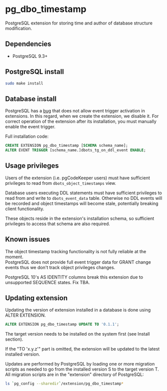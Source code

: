 pg_dbo_timestamp
==================

PostgreSQL extension for storing time and author of database structure modification.

Dependencies
------------

 * PostgreSQL 9.3+

PostgreSQL install
-------

```sh
sudo make install
```

Database install
---------------

PostgreSQL has a [bug](https://www.postgresql.org/message-id/20170913075559.25630.41587@wrigleys.postgresql.org) that does not allow event trigger activation in extensions. In this regard, when we create the extension, we disable it. For correct operation of the extension after its installation, you must manually enable the event trigger. 

Full installation code:

```sql
CREATE EXTENSION pg_dbo_timestamp [SCHEMA schema_name];
ALTER EVENT TRIGGER [schema_name.]dbots_tg_on_ddl_event ENABLE;
```

Usage privileges
---------------

Users of the extension (i.e. pgCodeKeeper users) must have sufficient privileges to read from `dbots_object_timestamps` view.

Database users executing DDL statements must have sufficient privileges to read from and write to `dbots_event_data` table. Otherwise no DDL events will be recorded and object timestamps will become stale, potentially breaking client functionality.

These objects reside in the extension's installation schema, so sufficient privileges to access that schema are also required.

Known issues
----------------

The object timestamp tracking functionality is not fully reliable at the moment.  
PostgreSQL does not provide full event trigger data for GRANT change events thus we don't track object privileges changes.

PostgreSQL 10's AS IDENTITY columns break this extension due to unsupported SEQUENCE states. Fix TBA.

Updating extension
----------------

Updating the version of extension installed in a database
is done using ALTER EXTENSION.

```sql
ALTER EXTENSION pg_dbo_timestamp UPDATE TO '0.1.1';
```

The target version needs to be installed on the system first
(see Install section).

If the "TO 'x.y.z'" part is omitted, the extension will be updated to the
latest installed version.

Updates are performed by PostgreSQL by loading one or more migration scripts
as needed to go from the installed version S to the target version T.
All migration scripts are in the "extension" directory of PostgreSQL:

```sh
ls `pg_config --sharedir`/extension/pg_dbo_timestamp*
```
